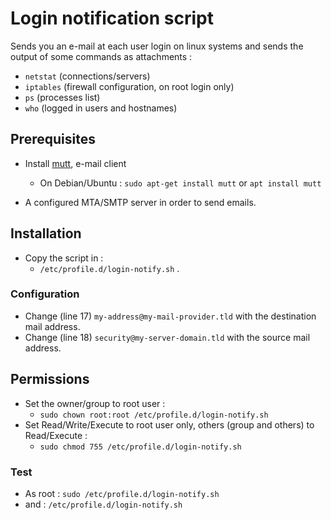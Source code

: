 # Login notification script

Sends you an e-mail at each user login on linux systems and sends the output of some commands as attachments :
* `netstat` (connections/servers)
* `iptables` (firewall configuration, on root login only)
* `ps` (processes list)
* `who` (logged in users and hostnames)

## Prerequisites

* Install [mutt](http://www.mutt.org/), e-mail client
	* On Debian/Ubuntu : `sudo apt-get install mutt` or `apt install mutt`

* A configured MTA/SMTP server in order to send emails.
  
## Installation

* Copy the script in :
	* `/etc/profile.d/login-notify.sh` .

### Configuration
* Change (line 17)  `my-address@my-mail-provider.tld` with the destination mail address.
* Change (line 18)  `security@my-server-domain.tld` with the source mail address.

## Permissions

* Set the owner/group to root user : 
	* `sudo chown root:root /etc/profile.d/login-notify.sh`
* Set Read/Write/Execute to root user only, others (group and others) to Read/Execute :
	* `sudo chmod 755 /etc/profile.d/login-notify.sh`

### Test
* As root : `sudo /etc/profile.d/login-notify.sh`
* and : `/etc/profile.d/login-notify.sh`
